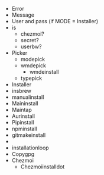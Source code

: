 - Error
- Message
- User and pass (if MODE = Installer)
- is 
  - chezmoi?
  - secret?
  - userbw?
- Picker
  - modepick
  - wmdepick
    - wmdeinstall
  - typepick
- Installer
 - insbrew
 - manualinstall
 - Maininstall
 - Maintap
 - Aurinstall
 - Pipinstall
 - npminstall
 - gitmakeinstall
 -  
 - installationloop
- Copygpg
- Chezmoi
  - Chezmoiinstalldot
